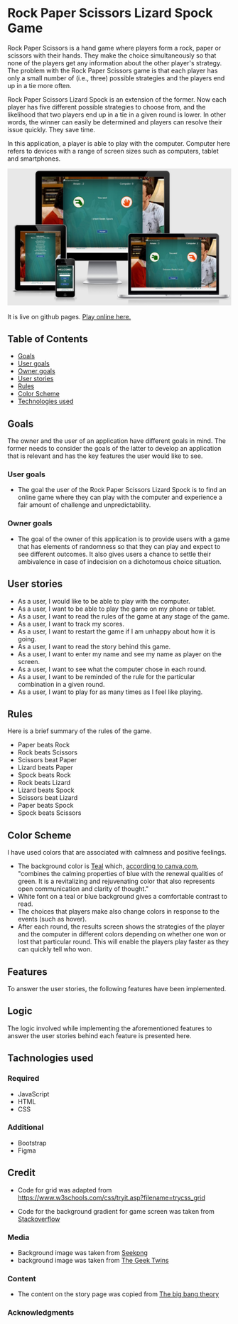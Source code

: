 # Rock Paper Scissors Lizard Spock Game

Rock Paper Scissors is a hand game where players form a rock, paper or scissors with their hands. They make the choice simultaneously so that none of the players get any information about the other player's strategy. The problem with the Rock Paper Scissors game is that each player has only a small number of (i.e., three) possible strategies and the players end up in a tie more often. 

Rock Paper Scissors Lizard Spock is an extension of the former. Now each player has five different possible strategies to choose from, and the likelihood that two players end up in a tie in a given round is lower. 
In other words, the winner can easily be determined and players can resolve their issue quickly. They save time.

In this application, a player is able to play with the computer. Computer here refers to devices with a range of screen sizes such as computers, tablet and smartphones.

![Responsive display on different screen sizes](/assets/images/responsive-mockup.jpg)

It is live on github pages. [Play online here.](https://amareteklay.github.io/Portfolio-Project-2/index.html) 

## Table of Contents
- [Goals](#goals)
- [User goals](#user-goals)
- [Owner goals](#owner-goals)
- [User stories](#user-stories)
- [Rules](#rules)
- [Color Scheme](#color-scheme)
- [Technologies used](#tachnologies-used)

## Goals
The owner and the user of an application have different goals in mind. The former needs to consider the goals of the latter to develop an application that is relevant and has the key features the user would like to see. 
### User goals
- The goal the user of the Rock Paper Scissors Lizard Spock is to find an online game where they can play with the computer and experience a fair amount of challenge and unpredictability.  
### Owner goals
- The goal of the owner of this application is to provide users with a game that has elements of randomness so that they can play and expect to see different outcomes. It also gives users a chance to settle their ambivalence in case of indecision on a dichotomous choice situation. 
## User stories
- As a user, I would like to be able to play with the computer.
- As a user, I want to be able to play the game on my phone or tablet.
- As a user, I want to read the rules of the game at any stage of the game.
- As a user, I want to track my scores.
- As a user, I want to restart the game if I am unhappy about how it is going.
- As a user, I want to read the story behind this game.
- As a user, I want to enter my name and see my name as player on the screen.
- As a user, I want to see what the computer chose in each round.
- As a user, I want to be reminded of the rule for the particular combination in a given round.
- As a user, I want to play for as many times as I feel like playing.

## Rules
Here is a brief summary of the rules of the game. 
* Paper beats Rock
* Rock beats Scissors
* Scissors beat Paper
* Lizard beats Paper
* Spock beats Rock
* Rock beats Lizard
* Lizard beats Spock
* Scissors beat Lizard
* Paper beats Spock
* Spock beats Scissors

## Color Scheme
I have used colors that are associated with calmness and positive feelings. 
- The background color is [Teal](https://coolors.co/d81159-8f2d56-218380-fbb13c-73d2de) which, [according to canva.com](https://www.canva.com/colors/color-meanings/teal/), "combines the calming properties of blue with the renewal qualities of green. It is a revitalizing and rejuvenating color that also represents open communication and clarity of thought." 
- White font on a teal or blue background gives a comfortable contrast to read. 
- The choices that players make also change colors in response to the events (such as hover).
- After each round, the results screen shows the strategies of the player and the computer in different colors depending on whether one won or lost that particular round. This will enable the players play faster as they can quickly tell who won. 

## Features
To answer the user stories, the following features have been implemented.

## Logic
The logic involved while implementing the aforementioned features to answer the user stories behind each feature is presented here. 

## Tachnologies used
### Required
- JavaScript
- HTML
- CSS
### Additional
- Bootstrap
- Figma

## Credit
- Code for grid was adapted from https://www.w3schools.com/css/tryit.asp?filename=trycss_grid

- Code for the background gradient for game screen was taken from [Stackoverflow](https://stackoverflow.com/questions/19119946/css-background-image-plus-gradient-in-4-corners)

### Media

- Background image was taken from [Seekpng](https://www.seekpng.com/ima/u2w7w7o0i1t4o0a9/)
- background image was taken from [The Geek Twins](https://1.bp.blogspot.com/-zcSCfzb8hJg/URJvYACX8MI/AAAAAAAAYMs/4hg_abHlQ2M/s1600/the-big-bang-theory-rock-paper-scissors-lizard-spock-the-rules-600x318.jpg)

### Content
- The content on the story page was copied from [The big bang theory](https://the-big-bang-theory.com/rock-paper-scissors-lizard-spock/#:~:text=Rock%20Paper%20Scissors%20Lizard%20Spock%20is%20an%20extension%20of%20the,would%20end%20in%20a%20tie.)

### Acknowledgments
